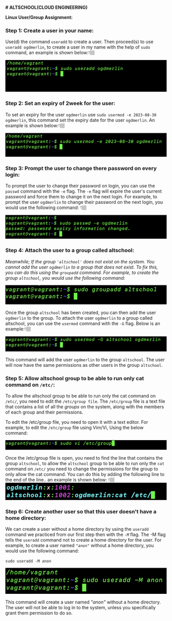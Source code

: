 **# ALTSCHOOL(CLOUD ENGINEERING)**

**Linux User/Group Assignment:**

### Step 1: Create a user in your name:

Use(d) the command `useradd` to create a user. Then proceed(s) to use `useradd ogdmerlin`, to create a user in my name with the help of `sudo` command, an example is shown below:👇🏽

<img src=useradd.png>

### **Step 2**: Set an expiry of 2week for the user:

To set an expiry for the user `ogdmerlin` use `sudo usermod -e 2023-08-30 ogdmerlin`, this command set the expiry date for the user `ogdmerlin`. An example is shown below:👇🏽

<img src=expiry.png>

### Step 3: Prompt the user to change there password on every login:

To prompt the user to change their password on login, you can use the `passwd` command with the `-e` flag. The `-e` flag will expire the user's current password and force them to change it on the next login. For example, to prompt the user `ogdmerlin` to change their password on the next login, you would use the following command: 👇🏽

<img src=prompt.png>

### Step 4: Attach the user to a group called altschool:

_Meanwhile; If the group `'altschool'` does not exist on the system. You cannot add the user `ogdmerlin` to a group that does not exist. To fix this, you can do this using the `groupadd` command. For example, to create the group `altschool`, you would use the following command:_

<img src=group_add.png>

Once the group `altschool` has been created, you can then add the user `ogdmerlin` to the group. To attach the user `ogdmerlin` to a group called altschool, you can use the `usermod` command with the `-G` flag. Below is an example:👇🏽

<img src=group_mod.png>

This command will add the user `ogdmerlin` to the group `altschool`. The user will now have the same permissions as other users in the group `altschool`.

### Step 5: Allow altschool group to be able to run only cat command on `/etc/`:

To allow the altschool group to be able to run only the cat command on `/etc/`, you need to edit the `/etc/group file`. The `/etc/group` file is a text file that contains a list of all the _groups_ on the system, along with the members of each group and their permissions.

To edit the /etc/group file, you need to open it with a text editor. For example, to edit the `/etc/group` file using Vim/Vi, Using the below command:

<img src=cat_command.png>

Once the /etc/group file is open, you need to find the line that contains the group `altschool`, to allow the `altschool` group to be able to run only the `cat` command on `/etc/` you need to change the permissions for the group to only allow the cat command. You can do this by adding the following line to the end of the line.. an example is shown below: 👇🏽
<img src=Untitled.png>

### Step 6: Create another user so that this user doesn't have a home directory:

We can create a user without a home directory by using the `useradd` command we practiced from our first step then with the _`-M`_ flag. The -M flag tells the `useradd` command not to create a home directory for the user. For example, to create a user named _`"anon"`_ without a home directory, you would use the following command:

`sudo useradd -M anon`

<img src=anon.png>

This command will create a user named _"anon"_ without a home directory. The user will not be able to log in to the system, unless you specifically grant them permission to do so.
